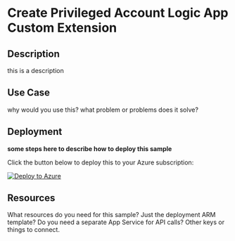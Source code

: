 # Create Privileged Account Logic App Custom Extension

## Description
this is a description 

## Use Case
why would you use this? what problem or problems does it solve?

## Deployment

**some steps here to describe how to deploy this sample**

Click the button below to deploy this to your Azure subscription:

[![Deploy to Azure](https://aka.ms/deploytoazurebutton)](https://portal.azure.com/#create/Microsoft.Template/uri/https%3A%2F%2Fraw.githubusercontent.com%2FDavidHoerster%2FEntraIDGovernance-Training%2Fext-repo%2FCustomExtensionSamples%2FCreatePrivilegedAccount%2Fcreatepriv.json)

## Resources

What resources do you need for this sample? Just the deployment ARM template? Do you need a separate App Service for API calls? Other keys or things to connect.